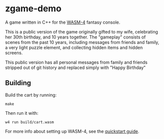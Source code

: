 # zgame-demo

A game written in C++ for the [WASM-4](https://wasm4.org) fantasy console.

This is a public version of the game originally gifted to my wife, celebrating her 30th birthday, and 10 years together.
The "gameplay" consists of scenes from the past 10 years, including messages from friends and family, a very light puzzle element, and collecting hidden items and hidden screens.

This public version has all personal messages from family and friends stripped out of git history and replaced simply with "Happy Birthday"

## Building

Build the cart by running:

```shell
make
```

Then run it with:

```shell
w4 run build/cart.wasm
```

For more info about setting up WASM-4, see the [quickstart guide](https://wasm4.org/docs/getting-started/setup?code-lang=cpp#quickstart).
